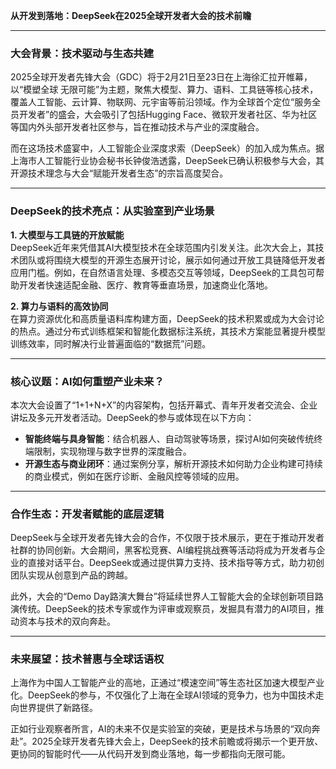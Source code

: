 **从开发到落地：DeepSeek在2025全球开发者大会的技术前瞻**  

---

### **大会背景：技术驱动与生态共建**  
2025全球开发者先锋大会（GDC）将于2月21日至23日在上海徐汇拉开帷幕，以“模塑全球 无限可能”为主题，聚焦大模型、算力、语料、工具链等核心技术，覆盖人工智能、云计算、物联网、元宇宙等前沿领域。作为全球首个定位“服务全员开发者”的盛会，大会吸引了包括Hugging Face、微软开发者社区、华为社区等国内外头部开发者社区参与，旨在推动技术与产业的深度融合。  

而在这场技术盛宴中，人工智能企业深度求索（DeepSeek）的加入成为焦点。据上海市人工智能行业协会秘书长钟俊浩透露，DeepSeek已确认积极参与大会，其开源技术理念与大会“赋能开发者生态”的宗旨高度契合。  

---

### **DeepSeek的技术亮点：从实验室到产业场景**  
**1. 大模型与工具链的开放赋能**  
DeepSeek近年来凭借其AI大模型技术在全球范围内引发关注。此次大会上，其技术团队或将围绕大模型的开源生态展开讨论，展示如何通过开放工具链降低开发者应用门槛。例如，在自然语言处理、多模态交互等领域，DeepSeek的工具包可帮助开发者快速适配金融、医疗、教育等垂直场景，加速商业化落地。  

**2. 算力与语料的高效协同**  
在算力资源优化和高质量语料库构建方面，DeepSeek的技术积累或成为大会讨论的热点。通过分布式训练框架和智能化数据标注系统，其技术方案能显著提升模型训练效率，同时解决行业普遍面临的“数据荒”问题。  

---

### **核心议题：AI如何重塑产业未来？**  
本次大会设置了“1+1+N+X”的内容架构，包括开幕式、青年开发者交流会、企业讲坛及多元开发者活动。DeepSeek的参与或体现在以下方向：  
- **智能终端与具身智能**：结合机器人、自动驾驶等场景，探讨AI如何突破传统终端限制，实现物理与数字世界的深度融合。  
- **开源生态与商业闭环**：通过案例分享，解析开源技术如何助力企业构建可持续的商业模式，例如在医疗诊断、金融风控等领域的应用。  

---

### **合作生态：开发者赋能的底层逻辑**  
DeepSeek与全球开发者先锋大会的合作，不仅限于技术展示，更在于推动开发者社群的协同创新。大会期间，黑客松竞赛、AI编程挑战赛等活动将成为开发者与企业的直接对话平台。DeepSeek或通过提供算力支持、技术指导等方式，助力初创团队实现从创意到产品的跨越。  

此外，大会的“Demo Day路演大舞台”将延续世界人工智能大会的全球创新项目路演传统。DeepSeek的技术专家或作为评审或观察员，发掘具有潜力的AI项目，推动资本与技术的双向奔赴。  

---

### **未来展望：技术普惠与全球话语权**  
上海作为中国人工智能产业的高地，正通过“模速空间”等生态社区加速大模型产业化。DeepSeek的参与，不仅强化了上海在全球AI领域的竞争力，也为中国技术走向世界提供了新路径。  

正如行业观察者所言，AI的未来不仅是实验室的突破，更是技术与场景的“双向奔赴”。2025全球开发者先锋大会上，DeepSeek的技术前瞻或将揭示一个更开放、更协同的智能时代——从代码开发到商业落地，每一步都指向无限可能。  

